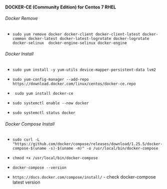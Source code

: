 #### DOCKER-CE (Community Edition) for Centos 7 RHEL

###### Docker Remove

* ``` sudo yum remove docker docker-client docker-client-latest docker-common docker-latest docker-latest-logrotate docker-logrotate docker-selinux  docker-engine-selinux docker-engine ```

###### Docker Install

* ``` sudo yum install -y yum-utils device-mapper-persistent-data lvm2 ```
* ``` sudo yum-config-manager --add-repo https://download.docker.com/linux/centos/docker-ce.repo ``` 
* ``` sudo yum install docker-ce```

* ``` sudo systemctl enable --now docker ```

* ``` sudo systemctl status docker ```

###### Docker Compose Install

* ``` sudo curl -L "https://github.com/docker/compose/releases/download/1.25.5/docker-compose-$(uname -s)-$(uname -m)" -o /usr/local/bin/docker-compose ```

* ``` chmod +x /usr/local/bin/docker-compose ```

* ``` docker-compose --version ```

* ``` https://docs.docker.com/compose/install/ ``` - check docker-compose latest version 
